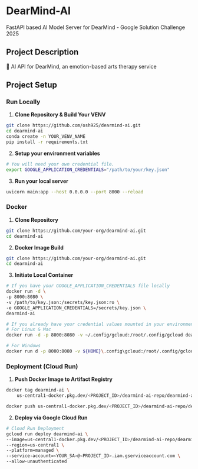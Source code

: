 # DearMind-AI

FastAPI based AI Model Server for DearMind - Google Solution Challenge 2025

## Project Description
🎨 AI API for DearMind, an emotion-based arts therapy service

## Project Setup

### Run Locally
1. **Clone Repository & Build Your VENV**
```bash
git clone https://github.com/osh925/dearmind-ai.git
cd dearmind-ai
conda create -n YOUR_VENV_NAME
pip install -r requirements.txt
```
2. **Setup your environment variables**
```bash
# You will need your own credential file.
export GOOGLE_APPLICATION_CREDENTIALS="/path/to/your/key.json"
```
3. **Run your local server**
```bash
uvicorn main:app --host 0.0.0.0 --port 8000 --reload
```

### Docker
1. **Clone Repository**
```bash
git clone https://github.com/your-org/dearmind-ai.git
cd dearmind-ai
```
2. **Docker Image Build**
```bash
git clone https://github.com/your-org/dearmind-ai.git
cd dearmind-ai
```
3. **Initiate Local Container**
```bash
# If you have your GOOGLE_APPLICATION_CREDENTIALS file locally
docker run -d \
-p 8000:8080 \
-v /path/to/key.json:/secrets/key.json:ro \
-e GOOGLE_APPLICATION_CREDENTIALS=/secrets/key.json \
dearmind-ai

# If you already have your credential values mounted in your environment variable
# For Linux & Mac
docker run -d -p 8000:8080 -v ~/.config/gcloud:/root/.config/gcloud dearmind-ai

# For Windows
docker run d -p 8000:8080 -v ${HOME}\.config\gcloud:/root/.config/gcloud my-image-name
```

### Deployment (Cloud Run)
1. **Push Docker Image to Artifact Registry**
```bash
docker tag dearmind-ai \
    us-central1-docker.pkg.dev/<PROJECT_ID>/dearmind-ai-repo/dearmind-ai:latest

docker push us-central1-docker.pkg.dev/<PROJECT_ID>/dearmind-ai-repo/dearmind-ai:latest
```
2. **Deploy via Google Cloud Run**
```bash
# Cloud Run Deployment
gcloud run deploy dearmind-ai \
--image=us-central1-docker.pkg.dev/<PROJECT_ID>/dearmind-ai-repo/dearmind-ai:latest \
--region=us-central1 \
--platform=managed \
--service-account=<YOUR_SA>@<PROJECT_ID>.iam.gserviceaccount.com \
--allow-unauthenticated
```